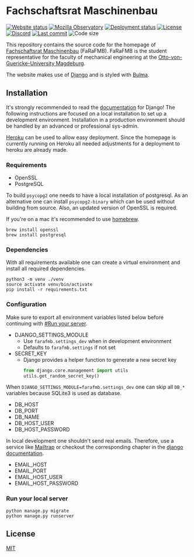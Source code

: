 # Fachschaftsrat Maschinenbau

[![Website status](https://img.shields.io/website?down_color=red&down_message=down&up_color=green&up_message=up&url=https%3A%2F%2Ffarafmb.de)](https://farafmb.de)
[![Mozilla Observatory](https://img.shields.io/mozilla-observatory/grade/farafmb.de?publish)](https://observatory.mozilla.org/analyze/farafmb.de)
[![Deployment status](https://img.shields.io/github/deployments/aiventimptner/farafmb/farafmb)](https://github.com/aiventimptner/farafmb/deployments/activity_log?environment=farafmb)
[![License](https://img.shields.io/github/license/aiventimptner/farafmb)](https://github.com/aiventimptner/farafmb/blob/main/LICENSE)
[![Discord](https://img.shields.io/discord/780487319936303114)](https://discord.gg/m9SutXWdnc)
[![Last commit](https://img.shields.io/github/last-commit/aiventimptner/farafmb/main)](https://github.com/aiventimptner/farafmb/commits/main)
![Code size](https://img.shields.io/github/languages/code-size/aiventimptner/farafmb)

This repository contains the source code for the homepage of [Fachschaftsrat Maschinenbau](https://farafmb.de) 
(FaRaFMB). FaRaFMB is the student representative for the faculty of mechanical engineering at the 
[Otto-von-Guericke-University Magdeburg](https://www.ovgu.de).

The website makes use of [Django](https://www.djangoproject.com/) and is styled with [Bulma](https://bulma.io/).

## Installation

It's strongly recommended to read the [documentation](https://docs.djangoproject.com/en/dev/) for Django! The following 
instructions are focused on a local installation to set up a development environment. Installation in a production 
environment should be handled by an advanced or professional sys-admin.

[Heroku](https://www.heroku.com/) can be used to allow easy deployment. Since the homepage is currently running on 
Heroku all needed adjustments for a deployment to heroku are already made.

### Requirements

- OpenSSL
- PostgreSQL

To build `psycopg2` one needs to have a local installation of postgresql. As an alternative one can install 
`psycopg2-binary` which can be used without building from source. Also, an updated version of OpenSSL is required.

If you're on a mac it's recommended to use [homebrew](https://brew.sh).

```shell
brew install openssl
brew install postgresql
```

### Dependencies

With all requirements available one can create a virtual environment and install all required dependencies.

```shell
python3 -m venv ./venv
source activate venv/bin/activate
pip install -r requirements.txt
```

### Configuration

Make sure to export all environment variables listed below before continuing with [#Run your server](#run-your-server).

- DJANGO_SETTINGS_MODULE
  - Use `farafmb.settings_dev`  when in development environment
  - Defaults to `farafmb.settings` if not set
- SECRET_KEY
  - Django provides a helper function to generate a new secret key
    ```python
    from django.core.management import utils
    utils.get_random_secret_key()
    ```

When `DJANGO_SETTINGS_MODULE=farafmb.settings_dev` one can skip all `DB_*` variables because SQLite3 is used as 
database.

- DB_HOST
- DB_PORT
- DB_NAME
- DB_HOST_USER
- DB_HOST_PASSWORD

In local development one shouldn't send real emails. Therefore, use a service like [Mailtrap](https://mailtrap.io) or 
checkout the corresponding chapter in the 
[django documentation](https://docs.djangoproject.com/en/3.2/topics/email/#configuring-email-for-development).

- EMAIL_HOST
- EMAIL_PORT
- EMAIL_HOST_USER
- EMAIL_HOST_PASSWORD

### Run your local server

```shell
python manage.py migrate
python manage.py runserver
```

## License

[MIT](https://github.com/aiventimptner/farafmb/blob/main/LICENSE)
